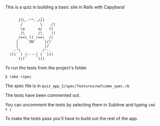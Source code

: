 
This is a quiz in building a basic site in Rails with Capybara!

```
       _        _
      (\\.-""-.//)
       /        \    /)
       \o      o/   ((
       /\      /\    ))
      /==\ () /==\  //
     |    `UU`    |//
     |            |/
   .-'\          /'-.
  (((` ) |----| ( `)))
      (((`    `)))
```

To run the tests from the project's folder

```
$ rake rspec
```

The spec file is in `quiz_app_1/spec/features/welcome_spec.rb`

The tests have been commented out.

You can uncomment the tests by selecting them in Sublime and typing `cmd + /`

To make the tests pass you'll have to build out the rest of the app.
